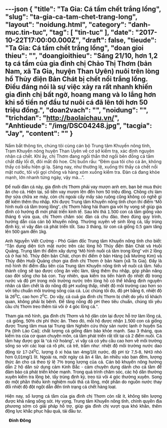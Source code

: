 ---json
{
    "title": "Ta Gia: Cá tầm chết trắng lồng",
    "slug": "ta-gia-ca-tam-chet-trang-long",
    "layout": "noidung.html",
    "category": "danh-muc.tin-tuc",
    "tag": [
        "tin-tuc"
    ],
    "date": "2017-10-22T17:00:00.000Z",
    "draft": false,
    "tieude": "Ta Gia: Cá tầm chết trắng lồng",
    "doan gioi thieu": "",
    "doangioithieu": "Sáng 21/10, hơn 1,2 tạ cá tầm của gia đình chị Chảo Thị Thơm (bản Nam, xã Ta Gia, huyện Than Uyên) nuôi trên lòng hồ Thủy điện Bản Chát bị chết nổi trắng lồng. Điều đáng nói là sự việc xảy ra rất nhanh khiến gia đình chị bất ngờ, hoang mang và lo lắng hơn khi số tiền nợ đầu tư nuôi cá đã lên tới hơn 50 triệu đồng.",
    "doan2vach": "",
    "noidung": "",
    "trichdan": "http://baolaichau.vn/",
    "Anhtieude": "/img/DSC04248.jpg",
    "tacgia": "Jay",
    "__content__": ""
}
---
<p><span style="font-size:14px">Nắm bắt th&ocirc;ng tin, ch&uacute;ng t&ocirc;i c&ugrave;ng c&aacute;n bộ Trung t&acirc;m Khuyến n&ocirc;ng tỉnh, Trạm Khuyến n&ocirc;ng huyện Than Uy&ecirc;n về cơ sở kiểm tra, x&aacute;c định nguy&ecirc;n nh&acirc;n c&aacute; chết. Khi ấy, chị Thơm đang ngồi thẫn thờ ngồi b&ecirc;n đống c&aacute; tầm chất đầy lối đi, đ&ocirc;i mắt đỏ hoe. Chị buồn rầu: &ldquo;Đ&ecirc;m qua t&ocirc;i cho c&aacute; ăn, kh&ocirc;ng thấy c&oacute; biểu hiện g&igrave; lạ. S&aacute;ng nay, như thường lệ, xuống th&igrave; thấy c&aacute; chết nổi mặt nước, t&ocirc;i vội gọi chồng v&agrave; h&agrave;ng x&oacute;m xuống kiểm tra. Đ&agrave;n c&aacute; đang khỏe mạnh, lớn nhanh từng ng&agrave;y, vậy m&agrave;&hellip;&rdquo;.</span></p>

<div style="text-align:justify">
<p style="text-align:justify"><span style="font-size:14px"><span style="color:#000000"><span style="font-family:Arial"><span style="font-family:Arial">Để nu&ocirc;i đ&agrave;n c&aacute; n&agrave;y, gia đ&igrave;nh chị Thơm phải vay mượn anh em, bạn b&egrave; mua thức ăn cho c&aacute;. Hiện tại, số tiền vay mượn l&ecirc;n đến hơn 50 triệu đồng. Chồng chị l&agrave;m thợ sửa chữa xe m&aacute;y, c&ograve;n chị ngo&agrave;i cấy mấy s&agrave;o ruộng cũng kh&ocirc;ng c&oacute; nghề g&igrave; để kiếm th&ecirc;m thu nhập. Khi được Trung t&acirc;m Khuyến n&ocirc;ng tỉnh chọn th&iacute; điểm &ldquo;M&ocirc; h&igrave;nh nu&ocirc;i c&aacute; tầm trong lồng&rdquo;, chị Thơm hăng h&aacute;i tham gia với hy vọng sẽ gi&uacute;p gia đ&igrave;nh c&oacute; hướng đi mới ph&aacute;t triển kinh tế. Sau khi thả 1.500 con c&aacute; tầm giống v&agrave;o th&aacute;ng 6 vừa qua, chị Thơm chăm s&oacute;c đ&agrave;n c&aacute; chu đ&aacute;o, theo đ&uacute;ng quy tr&igrave;nh, hướng dẫn của c&aacute;n bộ khuyến n&ocirc;ng. Thường xuy&ecirc;n vệ sinh lồng c&aacute;, tẩy tr&ugrave;ng định kỳ, v&igrave; vậy đ&agrave;n c&aacute; ph&aacute;t triển tốt. Sau 3 th&aacute;ng, từ con c&aacute; giống 0,5 gam tăng l&ecirc;n 500 gam đến 1kg.</span></span></span></span></p>

<p style="text-align:justify"><span style="font-size:14px"><span style="color:#000000"><span style="font-family:Arial"><span style="font-family:Arial">Anh Nguyễn Viết Cường - Ph&oacute; Gi&aacute;m đốc Trung t&acirc;m Khuyến n&ocirc;ng tỉnh cho biết: &ldquo;Tận dụng diện t&iacute;ch mặt nước tr&ecirc;n c&aacute;c l&ograve;ng hồ Thủy điện Bản Ch&aacute;t v&agrave; Huội Quảng, Trung t&acirc;m th&iacute; điểm x&acirc;y dựng &ldquo;M&ocirc; h&igrave;nh nu&ocirc;i c&aacute; tầm trong lồng&rdquo; với 2 lồng c&aacute; ở hai hồ. Thủy điện bản Ch&aacute;t, chọn th&iacute; điểm ở bản H&agrave;ng (x&atilde; Mường Kim) v&agrave; Thủy điện Huội Quảng chọn gia đ&igrave;nh chị Thơm ở bản&nbsp;</span><span style="font-family:&quot;Times New Roman&quot;,serif"><span style="font-family:Arial">Nam</span></span><span style="font-family:Arial">&nbsp;(x&atilde; Ta Gia). Đ&acirc;y l&agrave; m&ocirc; h&igrave;nh th&iacute; điểm đầu ti&ecirc;n của Trung t&acirc;m Khuyến n&ocirc;ng tỉnh về nu&ocirc;i c&aacute; tầm. Nếu th&agrave;nh c&ocirc;ng sẽ tạo được c&ocirc;ng ăn việc l&agrave;m, tăng th&ecirc;m thu nhập, g&oacute;p phần n&acirc;ng cao đời sống cho b&agrave; con. Tuy nhi&ecirc;n, qua kiểm tra tiến h&agrave;nh đo nhiệt độ trong nước v&agrave; độ pH trong m&ocirc;i trường nước tr&ecirc;n l&ograve;ng hồ c&oacute; thể khẳng định nguy&ecirc;n nh&acirc;n c&aacute; tầm chết l&agrave; do nồng độ pH xuống thấp, nhiệt độ m&ocirc;i trường cao hơn so với ti&ecirc;u chuẩn m&ocirc;i trường sống của c&aacute;. L&uacute;c ch&uacute;ng t&ocirc;i đo, độ pH bằng 6, nhiệt độ l&agrave; 26<sup>0</sup>C, cao hơn 2<sup>0</sup>C.&nbsp;Do vậy, c&aacute; cuả gia đ&igrave;nh chị Thơm bị chết do yếu tố kh&aacute;ch quan, kh&ocirc;ng phải bị bệnh. Để tăng nồng độ pH theo ti&ecirc;u chuẩn, ch&uacute;ng t&ocirc;i y&ecirc;u cầu chị Thơm treo th&ecirc;m t&uacute;i v&ocirc;i ở 4 g&oacute;c lồng c&aacute;.&rdquo;.</span></span></span></span></p>

<p style="text-align:justify"><span style="font-size:14px"><span style="color:#000000"><span style="font-family:Arial"><span style="font-family:Arial">Tham gia m&ocirc; h&igrave;nh, gia đ&igrave;nh chị Thơm v&agrave; hộ d&acirc;n c&ograve;n lại được hỗ trợ l&agrave;m lồng c&aacute;, &nbsp;c&aacute; giống, 50% chi ph&iacute; thức ăn. Theo đ&oacute;, mỗi hộ được nhận 1.500 con c&aacute; giống được Trung t&acirc;m mua tại Trung t&acirc;m Nghi&ecirc;n cứu thủy sản nước lạnh ở huyện Sa Pa (tỉnh L&agrave;o Cai); chất lượng c&aacute; giống đảm bảo khỏe mạnh. Sau 3 th&aacute;ng, qua kiểm tra của cơ quan chuy&ecirc;n m&ocirc;n, c&aacute; tầm ph&aacute;t triển rất tốt tại cả 2 điểm nu&ocirc;i. C&aacute; tầm hay được gọi l&agrave; &ldquo;c&aacute; nữ ho&agrave;ng&rdquo;, v&igrave; vậy c&aacute; c&oacute; y&ecirc;u cầu cao hơn về m&ocirc;i trường sống so với c&aacute;c loại c&aacute; r&ocirc; phi, c&aacute; tr&ecirc;, trắm như: nhiệt độ m&ocirc;i trường nước dao động từ 17-24<sup>0</sup>C, lượng&nbsp;&ocirc;&nbsp;xi h&ograve;a tan 4mg/1l&iacute;t nước, độ pH từ 7,5-8, NH3 nhỏ hơn 0,01mg/1 l&iacute;t. Ngo&agrave;i ra, một ng&agrave;y c&aacute; ăn 4 lần, ăn nhiều v&agrave;o ban đ&ecirc;m, lượng thức ăn cho c&aacute; theo tỷ lệ 7% trọng lượng của c&aacute;. C&aacute;n bộ khuyến n&ocirc;ng hướng dẫn 2 hộ d&acirc;n sử dụng c&aacute;m Kinh Bắc - c&aacute;m chuy&ecirc;n dụng d&agrave;nh cho c&aacute; tầm để đảm bảo c&aacute; ph&aacute;t triển khỏe mạnh. Trong qu&aacute; tr&igrave;nh chăm s&oacute;c, c&aacute;c hộ d&acirc;n thường xuy&ecirc;n kiểm tra lồng b&egrave;, tẩy tr&ugrave;ng định kỳ, treo t&uacute;i v&ocirc;i 4 g&oacute;c thường xuy&ecirc;n.&nbsp;Song do một phần thiếu kinh nghiệm nu&ocirc;i thả c&aacute; lồng, một phần do nguồn nước thay đổi nhiệt độ đột ngột dẫn đến t&igrave;nh trạng c&aacute; chết h&agrave;ng loạt.</span></span></span></span></p>

<p style="text-align:justify"><span style="font-size:14px"><span style="color:#000000"><span style="font-family:Arial"><span style="font-family:Arial">Hiện nay, số lượng c&aacute; tầm của gia đ&igrave;nh chị Thơm c&ograve;n rất &iacute;t, kh&ocirc;ng ti&ecirc;n lượng được khả năng sống s&oacute;t.&nbsp;Hy vọng, Trung t&acirc;m Khuyến n&ocirc;ng tỉnh, ch&iacute;nh quyền địa phương sớm c&oacute; giải ph&aacute;p hỗ trợ, gi&uacute;p gia đ&igrave;nh chị vượt qua kh&oacute; khăn, th&ecirc;m động lực khắc phục hậu quả, t&aacute;i đầu tư.</span></span></span></span></p>
</div>

<div style="margin-left:12px; margin-right:12px; text-align:left"><span style="font-size:14px"><span style="color:#000000"><span style="font-family:Arial"><strong>Đinh Đ&ocirc;ng</strong></span></span></span></div>
